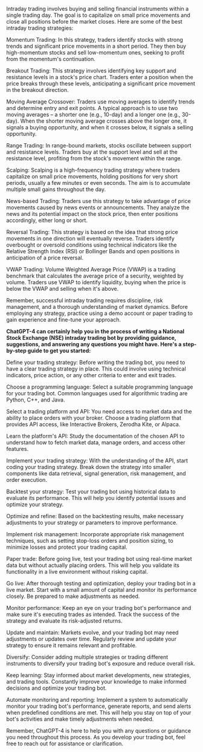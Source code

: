 Intraday trading involves buying and selling financial instruments within a single trading day. The goal is to capitalize on small price movements and close all positions before the market closes. Here are some of the best intraday trading strategies:

Momentum Trading: In this strategy, traders identify stocks with strong trends and significant price movements in a short period. They then buy high-momentum stocks and sell low-momentum ones, seeking to profit from the momentum's continuation.

Breakout Trading: This strategy involves identifying key support and resistance levels in a stock's price chart. Traders enter a position when the price breaks through these levels, anticipating a significant price movement in the breakout direction.

Moving Average Crossover: Traders use moving averages to identify trends and determine entry and exit points. A typical approach is to use two moving averages – a shorter one (e.g., 10-day) and a longer one (e.g., 30-day). When the shorter moving average crosses above the longer one, it signals a buying opportunity, and when it crosses below, it signals a selling opportunity.

Range Trading: In range-bound markets, stocks oscillate between support and resistance levels. Traders buy at the support level and sell at the resistance level, profiting from the stock's movement within the range.

Scalping: Scalping is a high-frequency trading strategy where traders capitalize on small price movements, holding positions for very short periods, usually a few minutes or even seconds. The aim is to accumulate multiple small gains throughout the day.

News-based Trading: Traders use this strategy to take advantage of price movements caused by news events or announcements. They analyze the news and its potential impact on the stock price, then enter positions accordingly, either long or short.

Reversal Trading: This strategy is based on the idea that strong price movements in one direction will eventually reverse. Traders identify overbought or oversold conditions using technical indicators like the Relative Strength Index (RSI) or Bollinger Bands and open positions in anticipation of a price reversal.

VWAP Trading: Volume Weighted Average Price (VWAP) is a trading benchmark that calculates the average price of a security, weighted by volume. Traders use VWAP to identify liquidity, buying when the price is below the VWAP and selling when it's above.

Remember, successful intraday trading requires discipline, risk management, and a thorough understanding of market dynamics. Before employing any strategy, practice using a demo account or paper trading to gain experience and fine-tune your approach.

**ChatGPT-4 can certainly help you in the process of writing a National Stock Exchange (NSE) intraday trading bot by providing guidance, suggestions, and answering any questions you might have. Here's a step-by-step guide to get you started:**

Define your trading strategy: Before writing the trading bot, you need to have a clear trading strategy in place. This could involve using technical indicators, price action, or any other criteria to enter and exit trades.

Choose a programming language: Select a suitable programming language for your trading bot. Common languages used for algorithmic trading are Python, C++, and Java.

Select a trading platform and API: You need access to market data and the ability to place orders with your broker. Choose a trading platform that provides API access, like Interactive Brokers, Zerodha Kite, or Alpaca.

Learn the platform's API: Study the documentation of the chosen API to understand how to fetch market data, manage orders, and access other features.

Implement your trading strategy: With the understanding of the API, start coding your trading strategy. Break down the strategy into smaller components like data retrieval, signal generation, risk management, and order execution.

Backtest your strategy: Test your trading bot using historical data to evaluate its performance. This will help you identify potential issues and optimize your strategy.

Optimize and refine: Based on the backtesting results, make necessary adjustments to your strategy or parameters to improve performance.

Implement risk management: Incorporate appropriate risk management techniques, such as setting stop-loss orders and position sizing, to minimize losses and protect your trading capital.

Paper trade: Before going live, test your trading bot using real-time market data but without actually placing orders. This will help you validate its functionality in a live environment without risking capital.

Go live: After thorough testing and optimization, deploy your trading bot in a live market. Start with a small amount of capital and monitor its performance closely. Be prepared to make adjustments as needed.

Monitor performance: Keep an eye on your trading bot's performance and make sure it's executing trades as intended. Track the success of the strategy and evaluate its risk-adjusted returns.

Update and maintain: Markets evolve, and your trading bot may need adjustments or updates over time. Regularly review and update your strategy to ensure it remains relevant and profitable.

Diversify: Consider adding multiple strategies or trading different instruments to diversify your trading bot's exposure and reduce overall risk.

Keep learning: Stay informed about market developments, new strategies, and trading tools. Constantly improve your knowledge to make informed decisions and optimize your trading bot.

Automate monitoring and reporting: Implement a system to automatically monitor your trading bot's performance, generate reports, and send alerts when predefined conditions are met. This will help you stay on top of your bot's activities and make timely adjustments when needed.

Remember, ChatGPT-4 is here to help you with any questions or guidance you need throughout this process. As you develop your trading bot, feel free to reach out for assistance or clarification.

